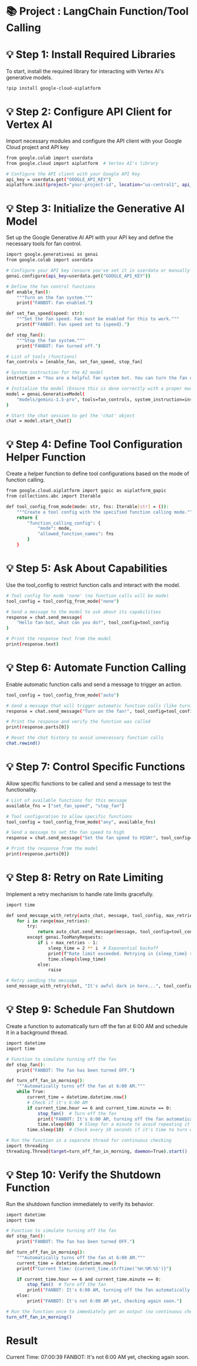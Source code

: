 # 📚 Project : LangChain Function/Tool Calling
# 💡 Step 1: Install Required Libraries
To start, install the required library for interacting with Vertex AI's generative models.


```bash
!pip install google-cloud-aiplatform
```

# 💡 Step 2: Configure API Client for Vertex AI
Import necessary modules and configure the API client with your Google Cloud project and API key

```bash
from google.colab import userdata
from google.cloud import aiplatform  # Vertex AI's library

# Configure the API client with your Google API Key
api_key = userdata.get("GOOGLE_API_KEY")
aiplatform.init(project="your-project-id", location="us-central1", api_endpoint="us-central1-aiplatform.googleapis.com")
```

# 💡 Step 3: Initialize the Generative AI Model
Set up the Google Generative AI API with your API key and define the necessary tools for fan control.

```bash
import google.generativeai as genai
from google.colab import userdata

# Configure your API key (ensure you've set it in userdata or manually here)
genai.configure(api_key=userdata.get("GOOGLE_API_KEY"))

# Define the fan control functions
def enable_fan():
    """Turn on the fan system."""
    print("FANBOT: Fan enabled.")

def set_fan_speed(speed: str):
    """Set the fan speed. Fan must be enabled for this to work."""
    print(f"FANBOT: Fan speed set to {speed}.")

def stop_fan():
    """Stop the fan system."""
    print("FANBOT: Fan turned off.")

# List of tools (functions)
fan_controls = [enable_fan, set_fan_speed, stop_fan]

# System instruction for the AI model
instruction = "You are a helpful fan system bot. You can turn the fan on and off, and you can set the speed. Do not perform any other tasks."

# Initialize the model (Ensure this is done correctly with a proper model ID)
model = genai.GenerativeModel(
    "models/gemini-1.5-pro", tools=fan_controls, system_instruction=instruction
)

# Start the chat session to get the 'chat' object
chat = model.start_chat()
```

# 💡 Step 4: Define Tool Configuration Helper Function
Create a helper function to define tool configurations based on the mode of function calling.

```bash
from google.cloud.aiplatform import gapic as aiplatform_gapic
from collections.abc import Iterable

def tool_config_from_mode(mode: str, fns: Iterable[str] = ()):
    """Create a tool config with the specified function calling mode."""
    return {
        "function_calling_config": {
            "mode": mode,
            "allowed_function_names": fns
        }
    }
```
# 💡 Step 5: Ask About Capabilities
Use the tool_config to restrict function calls and interact with the model.

```bash
# Tool config for mode 'none' (no function calls will be made)
tool_config = tool_config_from_mode("none")

# Send a message to the model to ask about its capabilities
response = chat.send_message(
    "Hello fan-bot, what can you do?", tool_config=tool_config
)

# Print the response text from the model
print(response.text)
```
# 💡 Step 6: Automate Function Calling
Enable automatic function calls and send a message to trigger an action.

```bash
tool_config = tool_config_from_mode("auto")

# Send a message that will trigger automatic function calls (like turning on the fan)
response = chat.send_message("Turn on the fan!", tool_config=tool_config)

# Print the response and verify the function was called
print(response.parts[0])

# Reset the chat history to avoid unnecessary function calls
chat.rewind()
```
# 💡 Step 7: Control Specific Functions
Allow specific functions to be called and send a message to test the functionality.

```bash
# List of available functions for this message
available_fns = ["set_fan_speed", "stop_fan"]

# Tool configuration to allow specific functions
tool_config = tool_config_from_mode("any", available_fns)

# Send a message to set the fan speed to high
response = chat.send_message("Set the fan speed to HIGH!", tool_config=tool_config)

# Print the response from the model
print(response.parts[0])
```

# 💡 Step 8: Retry on Rate Limiting
Implement a retry mechanism to handle rate limits gracefully.

```bash
import time

def send_message_with_retry(auto_chat, message, tool_config, max_retries=3):
    for i in range(max_retries):
        try:
            return auto_chat.send_message(message, tool_config=tool_config)
        except genai.TooManyRequests:
            if i < max_retries - 1:
                sleep_time = 2 ** i  # Exponential backoff
                print(f"Rate limit exceeded. Retrying in {sleep_time} seconds...")
                time.sleep(sleep_time)
            else:
                raise

# Retry sending the message
send_message_with_retry(chat, "It's awful dark in here...", tool_config)
```

# 💡 Step 9: Schedule Fan Shutdown
Create a function to automatically turn off the fan at 6:00 AM and schedule it in a background thread.

```bash
import datetime
import time

# Function to simulate turning off the fan
def stop_fan():
    print("FANBOT: The fan has been turned OFF.")

def turn_off_fan_in_morning():
    """Automatically turns off the fan at 6:00 AM."""
    while True:
        current_time = datetime.datetime.now()
        # Check if it's 6:00 AM
        if current_time.hour == 6 and current_time.minute == 0:
            stop_fan()  # Turn off the fan
            print("FANBOT: It's 6:00 AM, turning off the fan automatically.")
            time.sleep(60)  # Sleep for a minute to avoid repeating it multiple times in the same minute
        time.sleep(10)  # Check every 10 seconds if it's time to turn off the fan

# Run the function in a separate thread for continuous checking
import threading
threading.Thread(target=turn_off_fan_in_morning, daemon=True).start()
```

# 💡 Step 10: Verify the Shutdown Function
Run the shutdown function immediately to verify its behavior.

```bash
import datetime
import time

# Function to simulate turning off the fan
def stop_fan():
    print("FANBOT: The fan has been turned OFF.")

def turn_off_fan_in_morning():
    """Automatically turns off the fan at 6:00 AM."""
    current_time = datetime.datetime.now()
    print(f"Current Time: {current_time.strftime('%H:%M:%S')}")

    if current_time.hour == 6 and current_time.minute == 0:
        stop_fan()  # Turn off the fan
        print("FANBOT: It's 6:00 AM, turning off the fan automatically.")
    else:
        print("FANBOT: It's not 6:00 AM yet, checking again soon.")

# Run the function once to immediately get an output (no continuous checking)
turn_off_fan_in_morning()
```

# Result 


Current Time: 07:00:39
FANBOT: It's not 6:00 AM yet, checking again soon.

